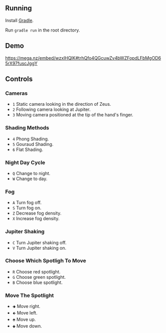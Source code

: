 ## Running
Install [Gradle](https://gradle.org/).

Run `gradle run` in the root directory.

## Demo

https://mega.nz/embed/wzxlHQIK#trhQfo4QGcuwZv4bWZFopdLFbMgOD65rX97fuscJggY

## Controls

### Cameras
- `1` Static camera looking in the direction of Zeus.
- `2` Following camera looking at Jupiter.
- `3` Moving camera positioned at the tip of the hand's finger.

### Shading Methods
- `4` Phong Shading.
- `5` Gouraud Shading.
- `6` Flat Shading.

### Night Day Cycle
 - `Q` Change to night.
 - `W` Change to day.

### Fog
 - `A` Turn fog off.
 - `S` Turn fog on.
 - `Z` Decrease fog density.
 - `X` Increase fog density.

### Jupiter Shaking
 - `C` Turn Jupiter shaking off.
 - `V` Turn Jupiter shaking on.

### Choose Which Spotligh To Move
 - `R` Choose red spotlight.
 - `G` Choose green spotlight.
 - `B` Choose blue spotlight.

### Move The Spotlight
 - `🢂` Move right.
 - `🡸` Move left.
 - `🡹` Move up.
 - `🢃` Move down.
 
